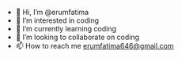 - 👋 Hi, I’m @erumfatima
- 👀 I’m interested in coding
- 🌱 I’m currently learning coding
- 💞️ I’m looking to collaborate on coding
- 📫 How to reach me erumfatima646@gmail.com

<!---
erumfatima/erumfatima is a ✨ special ✨ repository because its `README.md` (this file) appears on your GitHub profile.
You can click the Preview link to take a look at your changes.
--->
